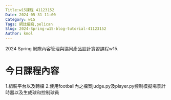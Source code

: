 ```yaml
---
Title:w15課程 41123152
Date: 2024-05-31 11:00
Category: w15
Tags: 網誌編寫,pelican
Slug: 2024-Spring-w15-blog-tutorial-41123152
Author: kmol
---
```


2024 Spring 網際內容管理與協同產品設計實習課程w15.

<!-- PELICAN_END_SUMMARY -->

# 今日課程內容

1.組裝平台以及轉檔
2.使用football內之檔案judge.py及player.py控制模擬場景計時器以及生成球和控制球員


